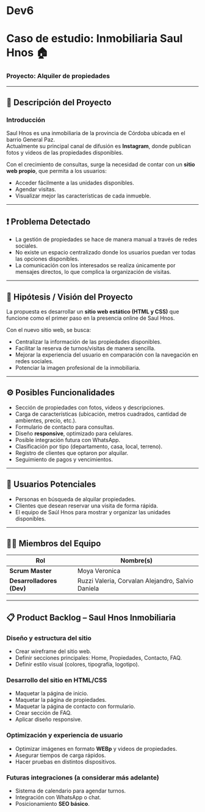 # Dev6
# Caso de estudio: **Inmobiliaria Saul Hnos** 🏠  
### Proyecto: Alquiler de propiedades

---

## 📌 Descripción del Proyecto

### Introducción
Saul Hnos es una inmobiliaria de la provincia de Córdoba ubicada en el barrio General Paz.  
Actualmente su principal canal de difusión es **Instagram**, donde publican fotos y videos de las propiedades disponibles.  

Con el crecimiento de consultas, surge la necesidad de contar con un **sitio web propio**, que permita a los usuarios:  
- Acceder fácilmente a las unidades disponibles.  
- Agendar visitas.  
- Visualizar mejor las características de cada inmueble.  

---

## ❗ Problema Detectado
- La gestión de propiedades se hace de manera manual a través de redes sociales.  
- No existe un espacio centralizado donde los usuarios puedan ver todas las opciones disponibles.  
- La comunicación con los interesados se realiza únicamente por mensajes directos, lo que complica la organización de visitas.  

---

## 🎯 Hipótesis / Visión del Proyecto
La propuesta es desarrollar un **sitio web estático (HTML y CSS)** que funcione como el primer paso en la presencia online de Saul Hnos.  

Con el nuevo sitio web, se busca:  
- Centralizar la información de las propiedades disponibles.  
- Facilitar la reserva de turnos/visitas de manera sencilla.  
- Mejorar la experiencia del usuario en comparación con la navegación en redes sociales.  
- Potenciar la imagen profesional de la inmobiliaria.  

---

## ⚙️ Posibles Funcionalidades
- Sección de propiedades con fotos, videos y descripciones.  
- Carga de características (ubicación, metros cuadrados, cantidad de ambientes, precio, etc.).  
- Formulario de contacto para consultas.  
- Diseño **responsive**, optimizado para celulares.  
- Posible integración futura con WhatsApp.  
- Clasificación por tipo (departamento, casa, local, terreno).  
- Registro de clientes que optaron por alquilar.  
- Seguimiento de pagos y vencimientos.  

---

## 👥 Usuarios Potenciales
- Personas en búsqueda de alquilar propiedades.  
- Clientes que desean reservar una visita de forma rápida.  
- El equipo de Saúl Hnos para mostrar y organizar las unidades disponibles.  

---

## 👨‍💻 Miembros del Equipo

| Rol                       | Nombre(s)                                         |
|---------------------------|---------------------------------------------------|
| **Scrum Master**          | Moya Veronica                                     |
| **Desarrolladores (Dev)** | Ruzzi Valeria, Corvalan Alejandro, Salvio Daniela |

---

## 📋 Product Backlog – Saul Hnos Inmobiliaria

### Diseño y estructura del sitio
- Crear wireframe del sitio web.  
- Definir secciones principales: Home, Propiedades, Contacto, FAQ.  
- Definir estilo visual (colores, tipografía, logotipo).  

### Desarrollo del sitio en HTML/CSS
- Maquetar la página de inicio.  
- Maquetar la página de propiedades.  
- Maquetar la página de contacto con formulario.  
- Crear sección de FAQ.  
- Aplicar diseño responsive.  

### Optimización y experiencia de usuario
- Optimizar imágenes en formato **WEBp** y videos de propiedades.  
- Asegurar tiempos de carga rápidos.  
- Hacer pruebas en distintos dispositivos.  

### Futuras integraciones (a considerar más adelante)
- Sistema de calendario para agendar turnos.  
- Integración con WhatsApp o chat.  
- Posicionamiento **SEO básico**.
